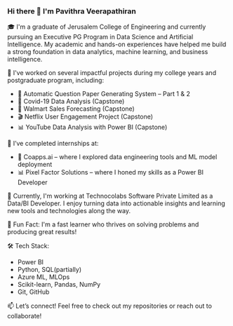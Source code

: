 ### Hi there 👋 I'm Pavithra Veerapathiran

🎓 I'm a graduate of Jerusalem College of Engineering and currently pursuing an Executive PG Program in Data Science and Artificial Intelligence. My academic and hands-on experiences have helped me build a strong foundation in data analytics, machine learning, and business intelligence.

🚀 I've worked on several impactful projects during my college years and postgraduate program, including:
- 📄 Automatic Question Paper Generating System – Part 1 & 2
- 🦠 Covid-19 Data Analysis (Capstone)
- 🛒 Walmart Sales Forecasting (Capstone)
- 🎬 Netflix User Engagement Project (Capstone)
- 📊 YouTube Data Analysis with Power BI (Capstone)

💼 I’ve completed internships at:
- 🔧 Coapps.ai – where I explored data engineering tools and ML model deployment
- 📊 Pixel Factor Solutions – where I honed my skills as a Power BI Developer

🌟 Currently, I'm working at Technocolabs Software Private Limited as a Data/BI Developer. I enjoy turning data into actionable insights and learning new tools and technologies along the way.

📌 Fun Fact: I'm a fast learner who thrives on solving problems and producing great results!

🛠️ Tech Stack:
- Power BI
- Python, SQL(partially)
- Azure ML, MLOps
- Scikit-learn, Pandas, NumPy
- Git, GitHub

📫 Let’s connect!
Feel free to check out my repositories or reach out to collaborate!


